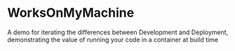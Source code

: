 # WorksOnMyMachine
A demo for iterating the differences between Development and Deployment, demonstrating the value of running your code in a container at build time
